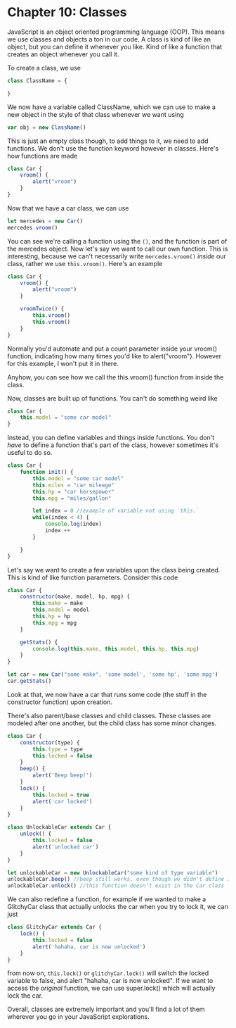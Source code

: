 # Chapter 10: Classes
JavaScript is an object oriented programming language (OOP). This means we use classes and objects a ton in our code. A class is kind of like an object, but you can define it whenever you like. Kind of like a function that creates an object whenever you call it.

To create a class, we use
```js
class ClassName = {

}
```

We now have a variable called ClassName, which we can use to make a new object in the style of that class whenever we want using
```js
var obj = new ClassName()
```
This is just an empty class though, to add things to it, we need to add functions. We don't use the function keyword however in classes. Here's how functions are made

```js
class Car {
    vroom() {
        alert("vroom")
    }
}
```
Now that we have a car class, we can use

```js
let mercedes = new Car()
mercedes.vroom()
```
You can see we're calling a function using the `()`, and the function is part of the mercedes object.
Now let's say we want to call our own function. This is interesting, because we can't necessarily write `mercedes.vroom()` *inside* our class, rather we use `this.vroom()`. Here's an example

```js
class Car {
    vroom() {
        alert("vroom")
    }

    vroomTwice() {
        this.vroom()
        this.vroom()
    }
}
```
Normally you'd automate and put a count parameter inside your vroom() function, indicating how many times you'd like to alert("vroom"). However for this example, I won't put it in there.

Anyhow, you can see how we call the this.vroom() function from inside the class.

Now, classes are built up of functions. You can't do something weird like
```js
class Car {
    this.model = "some car model"
}
```
Instead, you can define variables and things inside functions. You don't *have* to define a function that's part of the class, however sometimes it's useful to do so.

```js
class Car {
    function init() {
        this.model = "some car model"
        this.miles = "car mileage"
        this.hp = "car horsepower"
        this.mpg = "miles/gallon"

        let index = 0 //example of variable not using `this.`
        while(index < 4) {
            console.log(index)
            index ++
        }

    }
}
```

Let's say we want to create a few variables upon the class being created. This is kind of like function parameters. Consider this code
```js
class Car {
    constructor(make, model, hp, mpg) {
        this.make = make
        this.model = model
        this.hp = hp
        this.mpg = mpg
    }

    getStats() {
        console.log(this.make, this.model, this.hp, this.mpg)
    }
}

let car = new Car("some make", 'some model', 'some hp', 'some mpg')
car.getStats()
```

Look at that, we now have a car that runs some code (the stuff in the constructor function) upon creation.

There's also parent/base classes and child classes. These classes are modeled after one another, but the child class has some minor changes.
```js
class Car {
    constructor(type) {
        this.type = type
        this.locked = false
    }
    beep() {
        alert('Beep beep!')
    }
    lock() {
        this.locked = true
        alert('car locked')
    }
}

class UnlockableCar extends Car {
    unlock() {
        this.locked = false
        alert('unlocked car')
    }
}

let unlockableCar = new UnlockableCar("some kind of type variable")
unlockableCar.beep() //beep still works, even though we didn't define it in the UnlockableCar class
unlockableCar.unlock() //this function doesn't exist in the Car class
```
We can also redefine a function, for example if we wanted to make a GlitchyCar class that actually unlocks the car when you try to lock it, we can just
```js
class GlitchyCar extends Car {
    lock() {
        this.locked = false
        alert('hahaha, car is now unlocked')
    }
}
```
from now on, `this.lock()` or `glitchyCar.lock()` will switch the locked variable to false, and alert "hahaha, car is now unlocked". If we want to access the *original* function, we can use super.lock() which will actually lock the car.

Overall, classes are extremely important and you'll find a lot of them wherever you go in your JavaScript explorations.
